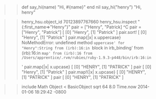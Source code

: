 >> def say_hi(name)
>>   "Hi, #{name}"
>>   end
nil
>> say_hi("henry")
"Hi, henry"
>>

>> henry_hsu.object_id
70123897767660
>> henry_hsu.inspect
"{:first_name=>\"Henry\"}"
>> pair = ["Henry", "Patrick]
^C
>> pair = ["Henry", "Patrick"]
[
    [0] "Henry",
    [1] "Patrick"
]
>> pair.sort!
[
    [0] "Henry",
    [1] "Patrick"
]
>> pair.map{|x| x.uppercase}
NoMethodError: undefined method `uppercase' for "Henry":String
  from (irb):16:in `block in irb_binding'
  from (irb):16:in `map'
  from (irb):16
  from /Users/apprentice/.rvm/rubies/ruby-1.9.3-p448/bin/irb:16:in `<main>'
>> pair.map{|x| x.upcase}
[
    [0] "HENRY",
    [1] "PATRICK"
]
>> pair
[
    [0] "Henry",
    [1] "Patrick"
]
>> pair.map!{|x| x.upcase}
[
    [0] "HENRY",
    [1] "PATRICK"
]
>> pair
[
    [0] "HENRY",
    [1] "PATRICK"
]

>> include Math
Object < BasicObject
>> sqrt 64
8.0
>> Time.now
2014-01-06 18:29:42 -0800